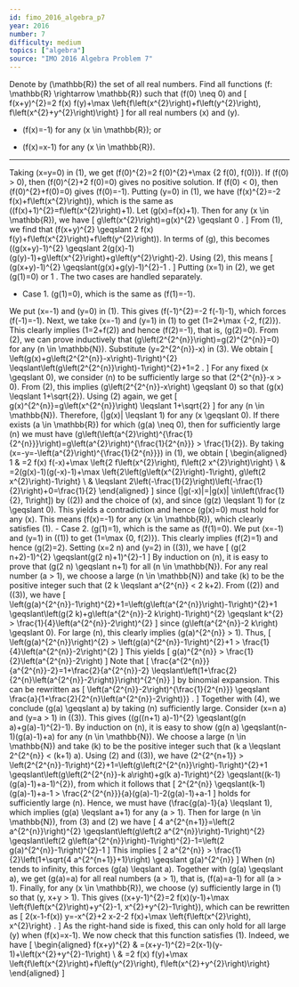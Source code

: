 ```yaml
---
id: fimo_2016_algebra_p7
year: 2016
number: 7
difficulty: medium
topics: ["algebra"]
source: "IMO 2016 Algebra Problem 7"
---
```


Denote by \(\mathbb{R}\) the set of all real numbers. Find all functions \(f: \mathbb{R} \rightarrow \mathbb{R}\) such that \(f(0) \neq 0\) and
\[
f(x+y)^{2}=2 f(x) f(y)+\max \left\{f\left(x^{2}\right)+f\left(y^{2}\right), f\left(x^{2}+y^{2}\right)\right\}
\]
for all real numbers \(x\) and \(y\).

*  \(f(x)=-1\) for any \(x \in \mathbb{R}\); or

*  \(f(x)=x-1\) for any \(x \in \mathbb{R}\).


---
Taking \(x=y=0\) in (1), we get \(f(0)^{2}=2 f(0)^{2}+\max \{2 f(0), f(0)\}\). If \(f(0) > 0\), then \(f(0)^{2}+2 f(0)=0\) gives no positive solution. If \(f(0) < 0\), then \(f(0)^{2}+f(0)=0\) gives \(f(0)=-1\). Putting \(y=0\) in (1), we have \(f(x)^{2}=-2 f(x)+f\left(x^{2}\right)\), which is the same as \((f(x)+1)^{2}=f\left(x^{2}\right)+1\). Let \(g(x)=f(x)+1\). Then for any \(x \in \mathbb{R}\), we have
\[
g\left(x^{2}\right)=g(x)^{2} \geqslant 0 .
\]
From (1), we find that \(f(x+y)^{2} \geqslant 2 f(x) f(y)+f\left(x^{2}\right)+f\left(y^{2}\right)\). In terms of \(g\), this becomes \((g(x+y)-1)^{2} \geqslant 2(g(x)-1)(g(y)-1)+g\left(x^{2}\right)+g\left(y^{2}\right)-2\). Using (2), this means
\[
(g(x+y)-1)^{2} \geqslant(g(x)+g(y)-1)^{2}-1 .
\]
Putting \(x=1\) in (2), we get \(g(1)=0\) or 1 . The two cases are handled separately.

* Case 1. \(g(1)=0\), which is the same as \(f(1)=-1\).

We put \(x=-1\) and \(y=0\) in (1). This gives \(f(-1)^{2}=-2 f(-1)-1\), which forces \(f(-1)=-1\). Next, we take \(x=-1\) and \(y=1\) in (1) to get \(1=2+\max \{-2, f(2)\}\). This clearly implies \(1=2+f(2)\) and hence \(f(2)=-1\), that is, \(g(2)=0\). From (2), we can prove inductively that \(g\left(2^{2^{n}}\right)=g(2)^{2^{n}}=0\) for any \(n \in \mathbb{N}\). Substitute \(y=2^{2^{n}}-x\) in (3). We obtain
\[
\left(g(x)+g\left(2^{2^{n}}-x\right)-1\right)^{2} \leqslant\left(g\left(2^{2^{n}}\right)-1\right)^{2}+1=2 .
\]
For any fixed \(x \geqslant 0\), we consider \(n\) to be sufficiently large so that \(2^{2^{n}}-x > 0\). From (2), this implies \(g\left(2^{2^{n}}-x\right) \geqslant 0\) so that \(g(x) \leqslant 1+\sqrt{2}\). Using (2) again, we get
\[
g(x)^{2^{n}}=g\left(x^{2^{n}}\right) \leqslant 1+\sqrt{2}
\]
for any \(n \in \mathbb{N}\). Therefore, \(|g(x)| \leqslant 1\) for any \(x \geqslant 0\).
If there exists \(a \in \mathbb{R}\) for which \(g(a) \neq 0\), then for sufficiently large \(n\) we must have \(g\left(\left(a^{2}\right)^{\frac{1}{2^{n}}}\right)=g\left(a^{2}\right)^{\frac{1}{2^{n}}} > \frac{1}{2}\). By taking \(x=-y=-\left(a^{2}\right)^{\frac{1}{2^{n}}}\) in (1), we obtain
\[
\begin{aligned}
1 & =2 f(x) f(-x)+\max \left\{2 f\left(x^{2}\right), f\left(2 x^{2}\right)\right\} \\
& =2(g(x)-1)(g(-x)-1)+\max \left\{2\left(g\left(x^{2}\right)-1\right), g\left(2 x^{2}\right)-1\right\} \\
& \leqslant 2\left(-\frac{1}{2}\right)\left(-\frac{1}{2}\right)+0=\frac{1}{2}
\end{aligned}
\]
since \(|g(-x)|=|g(x)| \in\left(\frac{1}{2}, 1\right]\) by \((2)\) and the choice of \(x\), and since \(g(z) \leqslant 1\) for \(z \geqslant 0\). This yields a contradiction and hence \(g(x)=0\) must hold for any \(x\). This means \(f(x)=-1\) for any \(x \in \mathbb{R}\), which clearly satisfies (1). - Case 2. \(g(1)=1\), which is the same as \(f(1)=0\).
We put \(x=-1\) and \(y=1\) in \((1)\) to get \(1=\max \{0, f(2)\}\). This clearly implies \(f(2)=1\) and hence \(g(2)=2\). Setting \(x=2 n\) and \(y=2\) in \((3)\), we have
\[
(g(2 n+2)-1)^{2} \geqslant(g(2 n)+1)^{2}-1
\]
By induction on \(n\), it is easy to prove that \(g(2 n) \geqslant n+1\) for all \(n \in \mathbb{N}\). For any real number \(a > 1\), we choose a large \(n \in \mathbb{N}\) and take \(k\) to be the positive integer such that \(2 k \leqslant a^{2^{n}} < 2 k+2\). From \((2)\) and \((3)\), we have
\[
\left(g(a)^{2^{n}}-1\right)^{2}+1=\left(g\left(a^{2^{n}}\right)-1\right)^{2}+1 \geqslant\left(g(2 k)+g\left(a^{2^{n}}-2 k\right)-1\right)^{2} \geqslant k^{2} > \frac{1}{4}\left(a^{2^{n}}-2\right)^{2}
\]
since \(g\left(a^{2^{n}}-2 k\right) \geqslant 0\). For large \(n\), this clearly implies \(g(a)^{2^{n}} > 1\). Thus,
\[
\left(g(a)^{2^{n}}\right)^{2} > \left(g(a)^{2^{n}}-1\right)^{2}+1 > \frac{1}{4}\left(a^{2^{n}}-2\right)^{2}
\]
This yields
\[
g(a)^{2^{n}} > \frac{1}{2}\left(a^{2^{n}}-2\right)
\]
Note that
\[
\frac{a^{2^{n}}}{a^{2^{n}}-2}=1+\frac{2}{a^{2^{n}}-2} \leqslant\left(1+\frac{2}{2^{n}\left(a^{2^{n}}-2\right)}\right)^{2^{n}}
\]
by binomial expansion. This can be rewritten as
\[
\left(a^{2^{n}}-2\right)^{\frac{1}{2^{n}}} \geqslant \frac{a}{1+\frac{2}{2^{n}\left(a^{2^{n}}-2\right)}} .
\]
Together with (4), we conclude \(g(a) \geqslant a\) by taking \(n\) sufficiently large.
Consider \(x=n a\) and \(y=a > 1\) in \((3)\). This gives \((g((n+1) a)-1)^{2} \geqslant(g(n a)+g(a)-1)^{2}-1\). By induction on \(n\), it is easy to show \(g(n a) \geqslant(n-1)(g(a)-1)+a\) for any \(n \in \mathbb{N}\). We choose a large \(n \in \mathbb{N}\) and take \(k\) to be the positive integer such that \(k a \leqslant 2^{2^{n}} < (k+1) a\). Using (2) and \((3)\), we have
\(2^{2^{n+1}} > \left(2^{2^{n}}-1\right)^{2}+1=\left(g\left(2^{2^{n}}\right)-1\right)^{2}+1 \geqslant\left(g\left(2^{2^{n}}-k a\right)+g(k a)-1\right)^{2} \geqslant((k-1)(g(a)-1)+a-1)^{2}\), from which it follows that
\[
2^{2^{n}} \geqslant(k-1)(g(a)-1)+a-1 > \frac{2^{2^{n}}}{a}(g(a)-1)-2(g(a)-1)+a-1
\]
holds for sufficiently large \(n\). Hence, we must have \(\frac{g(a)-1}{a} \leqslant 1\), which implies \(g(a) \leqslant a+1\) for any \(a > 1\). Then for large \(n \in \mathbb{N}\), from (3) and (2) we have
\[
4 a^{2^{n+1}}=\left(2 a^{2^{n}}\right)^{2} \geqslant\left(g\left(2 a^{2^{n}}\right)-1\right)^{2} \geqslant\left(2 g\left(a^{2^{n}}\right)-1\right)^{2}-1=\left(2 g(a)^{2^{n}}-1\right)^{2}-1
\]
This implies
\[
2 a^{2^{n}} > \frac{1}{2}\left(1+\sqrt{4 a^{2^{n+1}}+1}\right) \geqslant g(a)^{2^{n}}
\]
When \(n\) tends to infinity, this forces \(g(a) \leqslant a\). Together with \(g(a) \geqslant a\), we get \(g(a)=a\) for all real numbers \(a > 1\), that is, \(f(a)=a-1\) for all \(a > 1\).
Finally, for any \(x \in \mathbb{R}\), we choose \(y\) sufficiently large in (1) so that \(y, x+y > 1\). This gives \((x+y-1)^{2}=2 f(x)(y-1)+\max \left\{f\left(x^{2}\right)+y^{2}-1, x^{2}+y^{2}-1\right\}\), which can be rewritten as
\[
2(x-1-f(x)) y=-x^{2}+2 x-2-2 f(x)+\max \left\{f\left(x^{2}\right), x^{2}\right\} .
\]
As the right-hand side is fixed, this can only hold for all large \(y\) when \(f(x)=x-1\). We now check that this function satisfies (1). Indeed, we have
\[
\begin{aligned}
f(x+y)^{2} & =(x+y-1)^{2}=2(x-1)(y-1)+\left(x^{2}+y^{2}-1\right) \\
& =2 f(x) f(y)+\max \left\{f\left(x^{2}\right)+f\left(y^{2}\right), f\left(x^{2}+y^{2}\right)\right\}
\end{aligned}
\]
